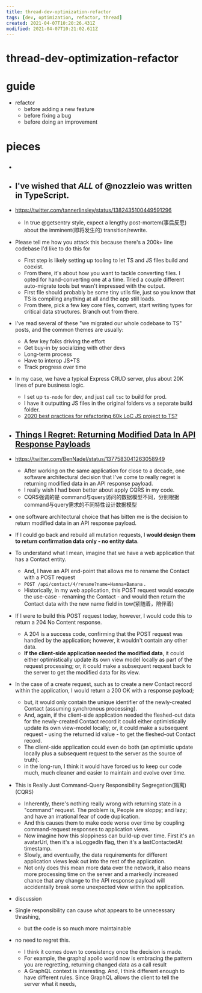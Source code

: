 ```yaml
---
title: thread-dev-optimization-refactor
tags: [dev, optimization, refactor, thread]
created: 2021-04-07T10:20:26.431Z
modified: 2021-04-07T10:21:02.611Z
---
```


# thread-dev-optimization-refactor

# guide

- refactor 
  - before adding a new feature
  - before fixing a bug
  - before doing an improvement

# pieces

- ## 

- ## I've wished that *ALL* of @nozzleio was written in TypeScript. 
- https://twitter.com/tannerlinsley/status/1382435100449591296
  - In true @getsentry style, expect a lengthy post-mortem(事后反思) about the imminent(即将发生的) transition/rewrite.
- Please tell me how you attack this because there's a 200k+ line codebase I'd like to do this for
  - First step is likely setting up tooling to let TS and JS files build and coexist.
  - From there, it's about how you want to tackle converting files. I opted for hand-converting one at a time. Tried a couple different auto-migrate tools but wasn't impressed with the output.
  - First file should probably be some tiny utils file, just so you know that TS is compiling anything at all and the app still loads.
  - From there, pick a few key core files, convert, start writing types for critical data structures. Branch out from there.
- I've read several of these "we migrated our whole codebase to TS" posts, and the common themes are usually:
  - A few key folks driving the effort
  - Get buy-in by socializing with other devs
  - Long-term process
  - Have to interop JS+TS
  - Track progress over time
- In my case, we have a typical Express CRUD server, plus about 20K lines of pure business logic.
  - I set up `ts-node` for dev, and just call `tsc` to build for prod. 
  - I have it outputting JS files in the original folders vs a separate build folder.
  - [2020 best practices for refactoring 60k LoC JS project to TS?](https://www.reddit.com/r/typescript/comments/j512sf/2020_best_practices_for_refactoring_60k_loc_js/g7q6hvw/)

- ## [Things I Regret: Returning Modified Data In API Response Payloads](https://www.bennadel.com/blog/4019-things-i-regret-returning-modified-data-in-api-response-payloads.htm)
- https://twitter.com/BenNadel/status/1377583041263058949
  - After working on the same application for close to a decade, one software architectural decision that I've come to really regret is returning modified data in an API response payload. 
  - I really wish I had been better about apply CQRS in my code.
  - CQRS强调的是 command与query访问的数据模型不同，分别根据command与query需求的不同特性设计数据模型
- one software architectural choice that has bitten me is the decision to return modified data in an API response payload. 
- If I could go back and rebuild all mutation requests, I **would design them to return confirmation data only - no entity data**.
- To understand what I mean, imagine that we have a web application that has a Contact entity. 
  - And, I have an API end-point that allows me to rename the Contact with a POST request
  - `POST /api/contact/4/rename?name=Hanna+Banana` .
  - Historically, in my web application, this POST request would execute the use-case - renaming the Contact - and would then return the Contact data with the new name field in tow(紧随着，陪伴着)
- If I were to build this POST request today, however, I would code this to return a 204 No Content response. 
  - A 204 is a success code, confirming that the POST request was handled by the application; however, it wouldn't contain any other data.
  - **If the client-side application needed the modified data**, it could either optimistically update its own view model locally as part of the request processing; or, it could make a subsequent request back to the server to get the modified data for its view.
- In the case of a create request, such as to create a new Contact record within the application, I would return a 200 OK with a response payload; 
  - but, it would only contain the unique identifier of the newly-created Contact (assuming synchronous processing).
  - And, again, if the client-side application needed the fleshed-out data for the newly-created Contact record it could either optimistically update its own view-model locally; or, it could make a subsequent request - using the returned id value - to get the fleshed-out Contact record. 
  - The client-side application could even do both (an optimistic update locally plus a subsequent request to the server as the source of truth).
  - in the long-run, I think it would have forced us to keep our code much, much cleaner and easier to maintain and evolve over time.
- This is Really Just Command-Query Responsibility Segregation(隔离) (CQRS)
  - Inherently, there's nothing really wrong with returning state in a "command" request. The problem is, People are sloppy; and lazy; and have an irrational fear of code duplication. 
  - And this causes them to make code worse over time by coupling command-request responses to application views.
  - Now imagine how this sloppiness can build-up over time. First it's an avatarUrl, then it's a isLoggedIn flag, then it's a lastContactedAt timestamp. 
  - Slowly, and eventually, the data requirements for different application views leak out into the rest of the application.
  - Not only does this mean more data over the network, it also means more processing time on the server and a markedly increased chance that any change to the API response payload will accidentally break some unexpected view within the application.

- discussion
- Single responsibility can cause what appears to be unnecessary thrashing, 
  - but the code is so much more maintainable
- no need to regret this. 
  - I think it comes down to consistency once the decision is made.
  - For example, the graphql apollo world now is embracing the pattern you are regretting, returning changed data as a call result
  - A GraphQL context is interesting. And, I think different enough to have different rules. Since GraphQL allows the client to tell the server what it needs, 
